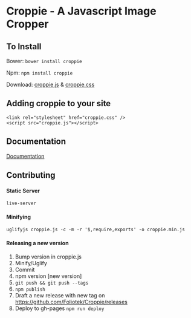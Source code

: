 # Croppie - A Javascript Image Cropper


## To Install
Bower: `bower install croppie`

Npm: `npm install croppie`

Download:
[croppie.js](croppie.js) & [croppie.css](croppie.css)

## Adding croppie to your site
```
<link rel="stylesheet" href="croppie.css" />
<script src="croppie.js"></script>
```

## Documentation
[Documentation](http://foliotek.github.io/Croppie#documentation)


## Contributing
#### Static Server
`live-server`

#### Minifying
`uglifyjs croppie.js -c -m -r '$,require,exports' -o croppie.min.js`

#### Releasing a new version
1. Bump version in croppie.js
2. Minify/Uglify
3. Commit
4. npm version [new version]
5. `git push && git push --tags`
6. `npm publish`
7. Draft a new release with new tag on https://github.com/Foliotek/Croppie/releases
8. Deploy to gh-pages `npm run deploy`